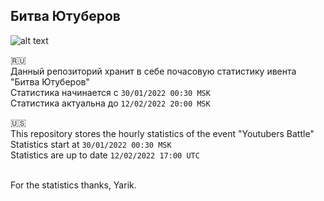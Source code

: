 <h2>Битва Ютуберов</h1>

![alt text](https://tankionline.com/ru/wp-content/uploads/2022/01/youtuber_battle_2022_wide_1006_RU.jpg)

🇷🇺<br>
Данный репозиторий хранит в себе почасовую статистику ивента "Битва Ютуберов"<br>
Статистика начинается с `30/01/2022 00:30 MSK`<br>
Статистика актуальна до `12/02/2022 20:00 MSK`

🇺🇸<br>
This repository stores the hourly statistics of the event "Youtubers Battle"<br>
Statistics start at `30/01/2022 00:30 MSK`<br>
Statistics are up to date `12/02/2022 17:00 UTC`

<br>
For the statistics thanks, Yarik.
